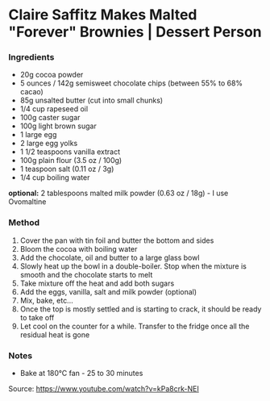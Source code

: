 # Claire Saffitz Makes Malted "Forever" Brownies | Dessert Person

### Ingredients

- 20g cocoa powder
- 5 ounces / 142g semisweet chocolate chips (between 55% to 68% cacao)
- 85g unsalted butter (cut into small chunks)
- 1/4 cup rapeseed oil
- 100g caster sugar
- 100g light brown sugar
- 1 large egg
- 2 large egg yolks
- 1 1/2 teaspoons vanilla extract
- 100g plain flour (3.5 oz / 100g)
- 1 teaspoon salt (0.11 oz / 3g)
- 1/4 cup boiling water

**optional:** 2 tablespoons malted milk powder (0.63 oz / 18g) - I use Ovomaltine

### Method

1. Cover the pan with tin foil and butter the bottom and sides
2. Bloom the cocoa with boiling water
3. Add the chocolate, oil and butter to a large glass bowl
4. Slowly heat up the bowl in a double-boiler. Stop when the mixture is smooth and the chocolate starts to melt
5. Take mixture off the heat and add both sugars
6. Add the eggs, vanilla, salt and milk powder (optional)
7. Mix, bake, etc...
8. Once the top is mostly settled and is starting to crack, it should be ready to take off
9. Let cool on the counter for a while. Transfer to the fridge once all the residual heat is gone

### Notes

- Bake at 180°C fan - 25 to 30 minutes

Source: https://www.youtube.com/watch?v=kPa8crk-NEI